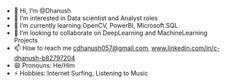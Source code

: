 - 👋 Hi, I’m @Dhanush
- 👀 I’m interested in Data scientist and Analyst roles
- 🌱 I’m currently learning OpenCV, PowerBI, Microsoft SQL
- 💞️ I’m looking to collaborate on DeepLearning and MachineLearning Projects
- 📫 How to reach me cdhanush057@gmail.com, www.linkedin.com/in/c-dhanush-b82797204
- 😄 Pronouns: He/Him
- ⚡ Hobbies: Internet Surfing, Listening to Music

<!---
Santa0337/Santa0337 is a ✨ special ✨ repository because its `README.md` (this file) appears on your GitHub profile.
You can click the Preview link to take a look at your changes.
--->
